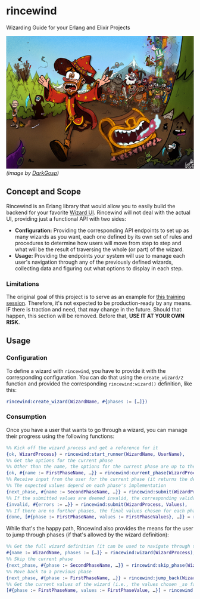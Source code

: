 # rincewind

Wizarding Guide for your Erlang and Elixir Projects

![](rincewind.jpeg)
_(image by [DarkGosp](https://x.com/Darkgosp))_

## Concept and Scope

Rincewind is an Erlang library that would allow you to easily build the backend for your favorite
[Wizard UI](https://ui-patterns.com/patterns/Wizard).
Rincewind will not deal with the actual UI, providing just a functional API with two sides:

* **Configuration:** Providing the corresponding API endpoints to set up as many wizards as you want, each one
  defined by its own set of rules and procedures to determine how users will move from step to step and what will be the
  result of traversing the whole (or part) of the wizard.
* **Usage:** Providing the endpoints your system will use to manage each user's navigation through any of the
  previously defined wizards, collecting data and figuring out what options to display in each step.

### Limitations

The original goal of this project is to serve as an example for [this training session](https://codebeameurope.com/trainings/everything-you-always-wanted-to-know-about-testing-on-the-beam/).
Therefore, it's not expected to be production-ready by any means. IF there is traction and need, that may change in the
future. Should that happen, this section will be removed. Before that, **USE IT AT YOUR OWN RISK**.

## Usage

### Configuration

To define a wizard with `rincewind`, you have to provide it with the corresponding configuration.
You can do that using the `create_wizard/2` function and provided the corresponding `rincewind:wizard()` definition,
like this:

```erlang
rincewind:create_wizard(WizardName, #{phases := […]})
```

[//]: # (TODO: Complete this section with the actual definition of the phases and the rest of the parameters)

### Consumption

Once you have a user that wants to go through a wizard, you can manage their progress using the following functions:

```erlang
%% Kick off the wizard process and get a reference for it
{ok, WizardProcess} = rincewind:start_runner(WizardName, UserName),
%% Get the options for the current phase
%% Other than the name, the options for the current phase are up to the callback module that implements rincewind_phase
{ok, #{name := FirstPhaseName, …}} = rincewind:current_phase(WizardProcess),
%% Receive input from the user for the current phase (it returns the definition for the next phase, if there is one)
%% The expected values depend on each phase's implementation
{next_phase, #{name := SecondPhaseName, …}} = rincewind:submit(WizardProcess, Values),
%% If the submitted values are deemed invalid, the corresponding validation errors are returned
{invalid, #{errors := …}} = rincewind:submit(WizardProcess, Values),
%% If there are no further phases, the final values chosen for each phase are returned
{done, [#{phase := FirstPhaseName, values := FirstPhaseValues}, …]} = rincewind:submit(WizardProcess, Values),
```

While that's the happy path, Rincewind also provides the means for the user to jump through phases (if that's allowed by
the wizard definition):

```erlang
%% Get the full wizard definition (it can be used to navigate through the phases)
#{name := WizardName, phases := […]} = rincewind:wizard(WizardProcess),
%% Skip the current phase
{next_phase, #{phase := SecondPhaseName, …}} = rincewind:skip_phase(WizardProcess),
%% Move back to a previous phase
{next_phase, #{phase := FirstPhaseName, …}} = rincewind:jump_back(WizardProcess, FirstPhaseName),
%% Get the current values of the wizard (i.e., the values chosen _so far_)
[#{phase := FirstPhaseName, values := FirstPhaseValue, …}] = rincewind:current_values(WizardProcess),
```

[//]: # (TODO: Add more functions if we think we need them)

[//]: # (TODO: If we add a folder with examples, link it here)

[//]: # (TODO: Add implementation details that can be useful for our users, like the fact that each process is an FSM or something)
